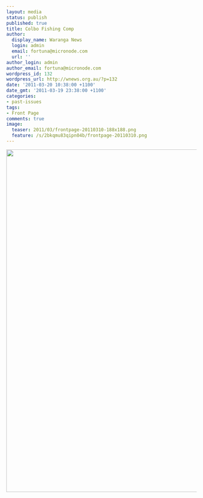 ```yaml
---
layout: media
status: publish
published: true
title: Colbo Fishing Comp
author:
  display_name: Waranga News
  login: admin
  email: fortuna@micronode.com
  url: ''
author_login: admin
author_email: fortuna@micronode.com
wordpress_id: 132
wordpress_url: http://wnews.org.au/?p=132
date: '2011-03-20 10:38:00 +1100'
date_gmt: '2011-03-19 23:38:00 +1100'
categories:
- past-issues
tags:
- Front Page
comments: true
image:
  teaser: 2011/03/frontpage-20110310-188x188.png
  feature: /s/2bkqmu83qipn04b/frontpage-20110310.png
---
```


<a href="{{ site.url }}/images/2011/03/frontpage-20110310.pdf"><img class="alignnone size-full wp-image-130" title="Front Page 10 March 2011" src="{{ site.url }}/images/2011/03/frontpage-20110310.png" alt="" width="624" height="907" /></a>
